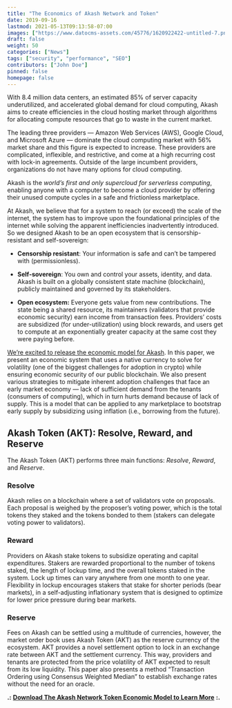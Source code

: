 ```yaml
---
title: "The Economics of Akash Network and Token"
date: 2019-09-16
lastmod: 2021-05-13T09:13:58-07:00
images: ["https://www.datocms-assets.com/45776/1620922422-untitled-7.png"]
draft: false
weight: 50
categories: ["News"]
tags: ["security", "performance", "SEO"]
contributors: ["John Doe"]
pinned: false
homepage: false
---
```

With 8.4 million data centers, an estimated 85% of server capacity underutilized, and accelerated global demand for cloud computing, Akash aims to create efficiencies in the cloud hosting market through algorithms for allocating compute resources that go to waste in the current market.

The leading three providers — Amazon Web Services (AWS), Google Cloud, and Microsoft Azure — dominate the cloud computing market with 56% market share and this figure is expected to increase. These providers are complicated, inflexible, and restrictive, and come at a high recurring cost with lock-in agreements. Outside of the large incumbent providers, organizations do not have many options for cloud computing.

Akash is the _world’s first and only supercloud for serverless computing_, enabling anyone with a computer to become a cloud provider by offering their unused compute cycles in a safe and frictionless marketplace.

At Akash, we believe that for a system to reach (or exceed) the scale of the internet, the system has to improve upon the foundational principles of the internet while solving the apparent inefficiencies inadvertently introduced. So we designed Akash to be an open ecosystem that is censorship-resistant and self-sovereign:

*   **Censorship resistant**: Your information is safe and can’t be tampered with (permissionless).
    
*   **Self-sovereign**: You own and control your assets, identity, and data. Akash is built on a globally consistent state machine (blockchain), publicly maintained and governed by its stakeholders.
    
*   **Open ecosystem:** Everyone gets value from new contributions. The state being a shared resource, its maintainers (validators that provide economic security) earn income from transaction fees. Providers’ costs are subsidized (for under-utilization) using block rewards, and users get to compute at an exponentially greater capacity at the same cost they were paying before.
    

[We’re excited to release the economic model for Akash](https://akash.network/l/econ-paper). In this paper, we present an economic system that uses a native currency to solve for volatility (one of the biggest challenges for adoption in crypto) while ensuring economic security of our public blockchain. We also present various strategies to mitigate inherent adoption challenges that face an early market economy — lack of sufficient demand from the tenants (consumers of computing), which in turn hurts demand because of lack of supply. This is a model that can be applied to any marketplace to bootstrap early supply by subsidizing using inflation (i.e., borrowing from the future).

Akash Token (AKT): Resolve, Reward, and Reserve
-----------------------------------------------

The Akash Token (AKT) performs three main functions: _Resolve_, _Reward_, and _Reserve_.

### **Resolve**

Akash relies on a blockchain where a set of validators vote on proposals. Each proposal is weighed by the proposer’s voting power, which is the total tokens they staked and the tokens bonded to them (stakers can delegate voting power to validators). 

### **Reward**

Providers on Akash stake tokens to subsidize operating and capital expenditures. Stakers are rewarded proportional to the number of tokens staked, the length of lockup time, and the overall tokens staked in the system. Lock up times can vary anywhere from one month to one year. Flexibility in lockup encourages stakers that stake for shorter periods (bear markets), in a self-adjusting inflationary system that is designed to optimize for lower price pressure during bear markets.

### **Reserve**

Fees on Akash can be settled using a multitude of currencies, however, the market order book uses Akash Token (AKT) as the reserve currency of the ecosystem. AKT provides a novel settlement option to lock in an exchange rate between AKT and the settlement currency. This way, providers and tenants are protected from the price volatility of AKT expected to result from its low liquidity. This paper also presents a method “Transaction Ordering using Consensus Weighted Median” to establish exchange rates without the need for an oracle.  
  
  

**.:** [**Download The Akash Network Token Economic Model to Learn More**](https://akash.network/l/econ-paper) **:.**